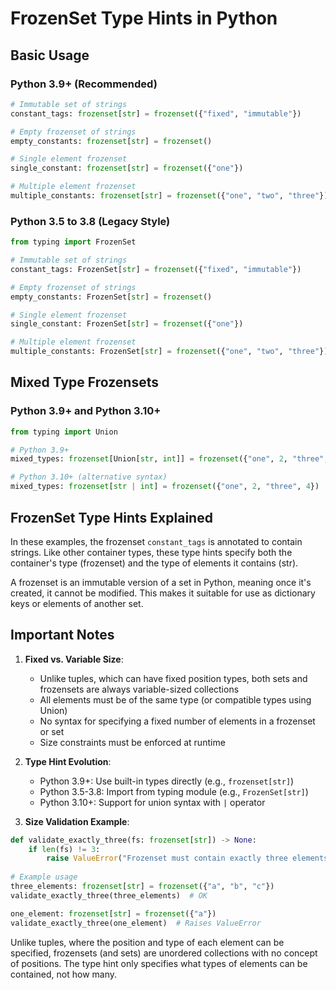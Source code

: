 # FrozenSet Type Hints in Python

## Basic Usage

### Python 3.9+ (Recommended)
```python
# Immutable set of strings
constant_tags: frozenset[str] = frozenset({"fixed", "immutable"})

# Empty frozenset of strings
empty_constants: frozenset[str] = frozenset()

# Single element frozenset
single_constant: frozenset[str] = frozenset({"one"})

# Multiple element frozenset 
multiple_constants: frozenset[str] = frozenset({"one", "two", "three"})
```

### Python 3.5 to 3.8 (Legacy Style)
```python
from typing import FrozenSet

# Immutable set of strings
constant_tags: FrozenSet[str] = frozenset({"fixed", "immutable"})

# Empty frozenset of strings
empty_constants: FrozenSet[str] = frozenset()

# Single element frozenset
single_constant: FrozenSet[str] = frozenset({"one"})

# Multiple element frozenset 
multiple_constants: FrozenSet[str] = frozenset({"one", "two", "three"})
```

## Mixed Type Frozensets

### Python 3.9+ and Python 3.10+
```python
from typing import Union

# Python 3.9+
mixed_types: frozenset[Union[str, int]] = frozenset({"one", 2, "three", 4})

# Python 3.10+ (alternative syntax)
mixed_types: frozenset[str | int] = frozenset({"one", 2, "three", 4})
```

## FrozenSet Type Hints Explained

In these examples, the frozenset `constant_tags` is annotated to contain strings. Like other container types, these type hints specify both the container's type (frozenset) and the type of elements it contains (str).

A frozenset is an immutable version of a set in Python, meaning once it's created, it cannot be modified. This makes it suitable for use as dictionary keys or elements of another set.

## Important Notes

1. **Fixed vs. Variable Size**:
   - Unlike tuples, which can have fixed position types, both sets and frozensets are always variable-sized collections
   - All elements must be of the same type (or compatible types using Union)
   - No syntax for specifying a fixed number of elements in a frozenset or set
   - Size constraints must be enforced at runtime

2. **Type Hint Evolution**:
   - Python 3.9+: Use built-in types directly (e.g., `frozenset[str]`)
   - Python 3.5-3.8: Import from typing module (e.g., `FrozenSet[str]`)
   - Python 3.10+: Support for union syntax with `|` operator

3. **Size Validation Example**:
```python
def validate_exactly_three(fs: frozenset[str]) -> None:
    if len(fs) != 3:
        raise ValueError("Frozenset must contain exactly three elements")
        
# Example usage
three_elements: frozenset[str] = frozenset({"a", "b", "c"})
validate_exactly_three(three_elements)  # OK

one_element: frozenset[str] = frozenset({"a"})
validate_exactly_three(one_element)  # Raises ValueError
```

Unlike tuples, where the position and type of each element can be specified, frozensets (and sets) are unordered collections with no concept of positions. The type hint only specifies what types of elements can be contained, not how many.
